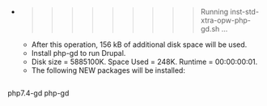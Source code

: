 * >>>>>>>>> Running inst-std-xtra-opw-php-gd.sh ...
  * After this operation, 156 kB of additional disk space will be used.
  * Install php-gd to run Drupal.
  * Disk size = 5885100K. Space Used = 248K. Runtime = 00:00:00:01.
  * The following NEW packages will be installed:
  ```bash
php7.4-gd php-gd
  ```
